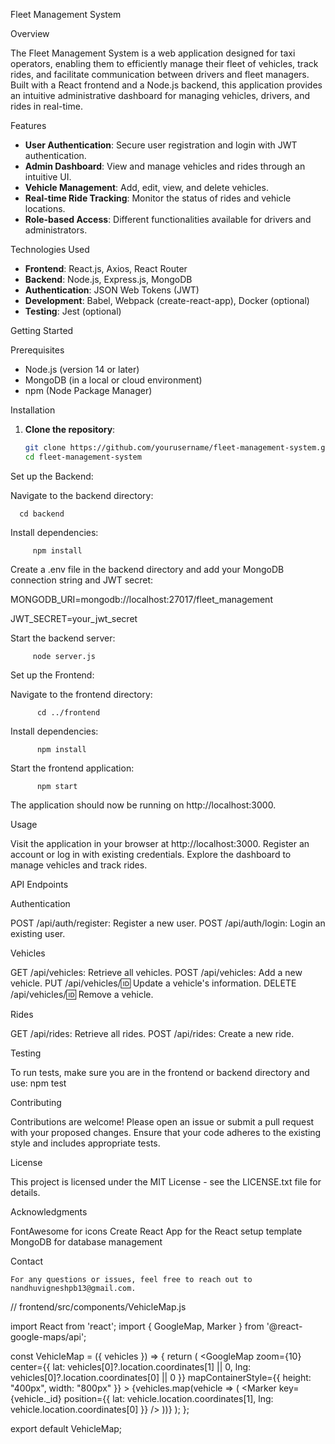  Fleet Management System

Overview

The Fleet Management System is a web application designed for taxi operators, enabling them to efficiently manage their fleet of vehicles, track rides, and facilitate communication between drivers and fleet managers. Built with a React frontend and a Node.js backend, this application provides an intuitive administrative dashboard for managing vehicles, drivers, and rides in real-time.

 Features

- **User Authentication**: Secure user registration and login with JWT authentication.
- **Admin Dashboard**: View and manage vehicles and rides through an intuitive UI.
- **Vehicle Management**: Add, edit, view, and delete vehicles.
- **Real-time Ride Tracking**: Monitor the status of rides and vehicle locations.
- **Role-based Access**: Different functionalities available for drivers and administrators.

Technologies Used

- **Frontend**: React.js, Axios, React Router
- **Backend**: Node.js, Express.js, MongoDB
- **Authentication**: JSON Web Tokens (JWT)
- **Development**: Babel, Webpack (create-react-app), Docker (optional)
- **Testing**: Jest (optional)

 Getting Started

 Prerequisites

- Node.js (version 14 or later)
- MongoDB (in a local or cloud environment)
- npm (Node Package Manager)

 Installation

1. **Clone the repository**:

   ```bash
   git clone https://github.com/yourusername/fleet-management-system.git
   cd fleet-management-system

Set up the Backend:

Navigate to the backend directory:

      cd backend

Install dependencies:

         npm install

Create a .env file in the backend directory and add your MongoDB connection string and JWT secret:


MONGODB_URI=mongodb://localhost:27017/fleet_management

JWT_SECRET=your_jwt_secret

Start the backend server:


         node server.js

Set up the Frontend:

Navigate to the frontend directory:

          cd ../frontend

Install dependencies:


          npm install

Start the frontend application:

          npm start

The application should now be running on http://localhost:3000.

Usage

Visit the application in your browser at http://localhost:3000.
Register an account or log in with existing credentials.
Explore the dashboard to manage vehicles and track rides.

API Endpoints

Authentication

POST /api/auth/register: Register a new user.
POST /api/auth/login: Login an existing user.

Vehicles

GET /api/vehicles: Retrieve all vehicles.
POST /api/vehicles: Add a new vehicle.
PUT /api/vehicles/:id: Update a vehicle's information.
DELETE /api/vehicles/:id: Remove a vehicle.

Rides

GET /api/rides: Retrieve all rides.
POST /api/rides: Create a new ride.

Testing

To run tests, make sure you are in the frontend or backend directory and use:
              npm test

Contributing

Contributions are welcome! Please open an issue or submit a pull request with your proposed changes. Ensure that your code adheres to the existing style and includes appropriate tests.

License

This project is licensed under the MIT License - see the LICENSE.txt file for details.

Acknowledgments

FontAwesome for icons
Create React App for the React setup template
MongoDB for database management

Contact

    For any questions or issues, feel free to reach out to nandhuvigneshpb13@gmail.com.

// frontend/src/components/VehicleMap.js

import React from 'react';
import { GoogleMap, Marker } from '@react-google-maps/api';

const VehicleMap = ({ vehicles }) => {
    return (
        <GoogleMap
            zoom={10}
            center={{ lat: vehicles[0]?.location.coordinates[1] || 0, lng: vehicles[0]?.location.coordinates[0] || 0 }}
            mapContainerStyle={{ height: "400px", width: "800px" }}
        >
            {vehicles.map(vehicle => (
                <Marker key={vehicle._id} position={{ lat: vehicle.location.coordinates[1], lng: vehicle.location.coordinates[0] }} />
            ))}
        </GoogleMap>
    );
};

export default VehicleMap;


 
